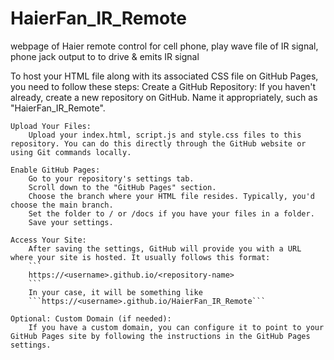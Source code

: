 # HaierFan_IR_Remote
webpage of Haier remote control for cell phone, play wave file of IR signal, phone jack output to to drive &amp; emits IR signal  

To host your HTML file along with its associated CSS file on GitHub Pages, you need to follow these steps:
    Create a GitHub Repository:
        If you haven't already, create a new repository on GitHub.
        Name it appropriately, such as "HaierFan_IR_Remote".

    Upload Your Files:
        Upload your index.html, script.js and style.css files to this repository. You can do this directly through the GitHub website or using Git commands locally.

    Enable GitHub Pages:
        Go to your repository's settings tab.
        Scroll down to the "GitHub Pages" section.
        Choose the branch where your HTML file resides. Typically, you'd choose the main branch.
        Set the folder to / or /docs if you have your files in a folder.
        Save your settings.

    Access Your Site:
        After saving the settings, GitHub will provide you with a URL where your site is hosted. It usually follows this format: 
        ```
        https://<username>.github.io/<repository-name>
        ```
        In your case, it will be something like 
        ```https://<username>.github.io/HaierFan_IR_Remote```

    Optional: Custom Domain (if needed):
        If you have a custom domain, you can configure it to point to your GitHub Pages site by following the instructions in the GitHub Pages settings.
